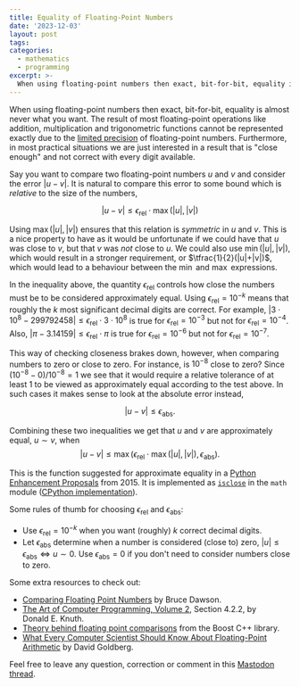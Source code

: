 ```yaml
---
title: Equality of Floating-Point Numbers
date: '2023-12-03'
layout: post
tags:
categories:
  - mathematics
  - programming
excerpt: >-
  When using floating-point numbers then exact, bit-for-bit, equality is almost never what you want.
---
```

When using floating-point numbers then exact, bit-for-bit, equality is almost never what you want.
The result of most floating-point operations like addition, multiplication and trigonometric functions cannot be represented exactly due to the [limited precision](/refs/floating-point-arithmetic/) of floating-point numbers.
Furthermore, in most practical situations we are just interested in a result that is "close enough" and not correct with every digit available.

Say you want to compare two floating-point numbers $u$ and $v$ and consider the error $|u-v|$.
It is natural to compare this error to some bound which is *relative* to the size of the numbers,

$$
|u-v| \leq \epsilon_{\text{rel}} \cdot \max(|u|, |v|)
$$

Using $\max(|u|, |v|)$ ensures that this relation is *symmetric* in $u$ and $v$.
This is a nice property to have as it would be unfortunate if we could have that $u$ was close to $v$, but that $v$ was *not* close to $u$.
We could also use $\min(|u|, |v|)$, which would result in a stronger requirement, or $\tfrac{1}{2}(|u|+|v|)$, which would lead to a behaviour between the $\min$ and $\max$ expressions.

In the inequality above, the quantity $\epsilon_{\text{rel}}$ controls how close the numbers must be to be considered approximately equal.
Using $\epsilon_{\text{rel}}=10^{-k}$ means that roughly the $k$ most significant decimal digits are correct.
For example, $|3 \cdot 10^8 - 299792458| \leq \epsilon_{\text{rel}} \cdot 3 \cdot 10^8$ is true for $\epsilon_{\text{rel}}=10^{-3}$ but not for $\epsilon_{\text{rel}}=10^{-4}$.
Also, $|\pi-3.14159| \leq \epsilon_{\text{rel}} \cdot \pi$ is true for $\epsilon_{\text{rel}}=10^{-6}$ but not for $\epsilon_{\text{rel}}=10^{-7}$.

This way of checking closeness brakes down, however, when comparing numbers to zero or close to zero.
For instance, is $10^{-8}$ close to zero? Since $(10^{-8} - 0)/10^{-8} = 1$ we see that it would require a relative tolerance of at least $1$ to be viewed as approximately equal according to the test above.
In such cases it makes sense to look at the absolute error instead,

$$
|u-v| \leq \epsilon_{\text{abs}}.
$$

Combining these two inequalities we get that $u$ and $v$ are approximately equal, $u \sim v$, when
$$
|u-v| \leq \max\Big( \epsilon_{\text{rel}} \cdot \max(|u|, |v|), \epsilon_{\text{abs}} \Big).
$$

This is the function suggested for approximate equality in a [Python Enhancement Proposals](https://peps.python.org/pep-0485/) from 2015.
It is implemented as [`isclose`](https://docs.python.org/3.12/library/math.html#math.isclose) in the `math` module
([CPython implementation](https://github.com/python/cpython/blob/3.12/Modules/mathmodule.c#L3146)).

Some rules of thumb for choosing $\epsilon_{\text{rel}}$ and $\epsilon_{\text{abs}}$:
* Use $\epsilon_{\text{rel}}=10^{-k}$ when you want (roughly) $k$ correct decimal digits.
* Let $\epsilon_{\text{abs}}$ determine when a number is considered (close to) zero,
  $|u| \leq \epsilon_{\text{abs}} \Leftrightarrow u \sim 0$.
  Use $\epsilon_{\text{abs}}=0$ if you don't need to consider numbers close to zero.

Some extra resources to check out:
- [Comparing Floating Point Numbers](https://randomascii.wordpress.com/2012/02/25/comparing-floating-point-numbers-2012-edition/) by Bruce Dawson.
- [The Art of Computer Programming, Volume&nbsp;2](/refs/taocp2/), Section&nbsp;4.2.2, by Donald&nbsp;E. Knuth.
- [Theory behind floating point comparisons](https://www.boost.org/doc/libs/1_83_0/libs/test/doc/html/boost_test/testing_tools/extended_comparison/floating_point/floating_points_comparison_theory.html) from the Boost C++ library.
- [What Every Computer Scientist Should Know About Floating-Point Arithmetic](/refs/floating-point-arithmetic/) by David Goldberg.

<div class="post-note">
  Feel free to leave any question, correction or comment in this
  <a href="https://mathstodon.xyz/@janmr/111515835930659320">Mastodon thread</a>.
</div>
